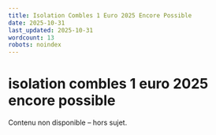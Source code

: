 ```yaml
---
title: Isolation Combles 1 Euro 2025 Encore Possible
date: 2025-10-31
last_updated: 2025-10-31
wordcount: 13
robots: noindex
---
```


# isolation combles 1 euro 2025 encore possible

Contenu non disponible – hors sujet.